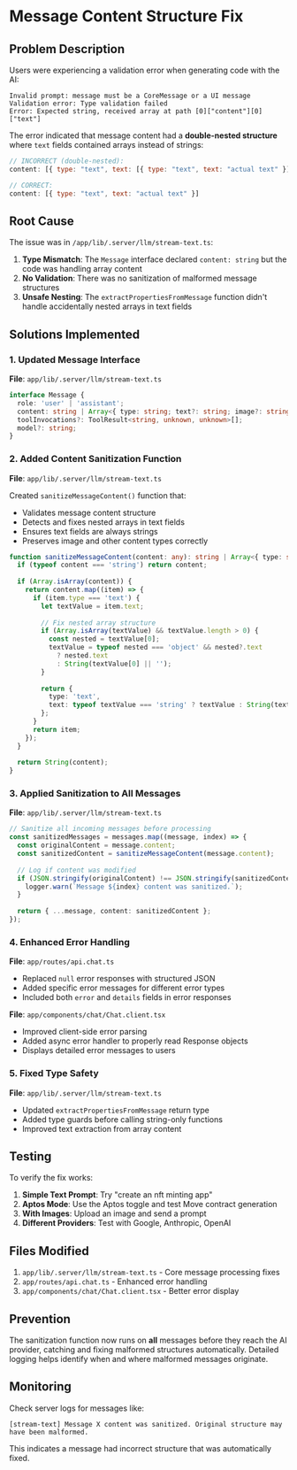 # Message Content Structure Fix

## Problem Description

Users were experiencing a validation error when generating code with the AI:

```
Invalid prompt: message must be a CoreMessage or a UI message
Validation error: Type validation failed
Error: Expected string, received array at path [0]["content"][0]["text"]
```

The error indicated that message content had a **double-nested structure** where `text` fields contained arrays instead of strings:

```javascript
// INCORRECT (double-nested):
content: [{ type: "text", text: [{ type: "text", text: "actual text" }] }]

// CORRECT:
content: [{ type: "text", text: "actual text" }]
```

## Root Cause

The issue was in `/app/lib/.server/llm/stream-text.ts`:

1. **Type Mismatch**: The `Message` interface declared `content: string` but the code was handling array content
2. **No Validation**: There was no sanitization of malformed message structures
3. **Unsafe Nesting**: The `extractPropertiesFromMessage` function didn't handle accidentally nested arrays in text fields

## Solutions Implemented

### 1. Updated Message Interface
**File**: `app/lib/.server/llm/stream-text.ts`

```typescript
interface Message {
  role: 'user' | 'assistant';
  content: string | Array<{ type: string; text?: string; image?: string }>;
  toolInvocations?: ToolResult<string, unknown, unknown>[];
  model?: string;
}
```

### 2. Added Content Sanitization Function
**File**: `app/lib/.server/llm/stream-text.ts`

Created `sanitizeMessageContent()` function that:
- Validates message content structure
- Detects and fixes nested arrays in text fields
- Ensures text fields are always strings
- Preserves image and other content types correctly

```typescript
function sanitizeMessageContent(content: any): string | Array<{ type: string; text?: string; image?: string }> {
  if (typeof content === 'string') return content;
  
  if (Array.isArray(content)) {
    return content.map((item) => {
      if (item.type === 'text') {
        let textValue = item.text;
        
        // Fix nested array structure
        if (Array.isArray(textValue) && textValue.length > 0) {
          const nested = textValue[0];
          textValue = typeof nested === 'object' && nested?.text 
            ? nested.text 
            : String(textValue[0] || '');
        }
        
        return {
          type: 'text',
          text: typeof textValue === 'string' ? textValue : String(textValue || ''),
        };
      }
      return item;
    });
  }
  
  return String(content);
}
```

### 3. Applied Sanitization to All Messages
**File**: `app/lib/.server/llm/stream-text.ts`

```typescript
// Sanitize all incoming messages before processing
const sanitizedMessages = messages.map((message, index) => {
  const originalContent = message.content;
  const sanitizedContent = sanitizeMessageContent(message.content);
  
  // Log if content was modified
  if (JSON.stringify(originalContent) !== JSON.stringify(sanitizedContent)) {
    logger.warn(`Message ${index} content was sanitized.`);
  }
  
  return { ...message, content: sanitizedContent };
});
```

### 4. Enhanced Error Handling
**File**: `app/routes/api.chat.ts`

- Replaced `null` error responses with structured JSON
- Added specific error messages for different error types
- Included both `error` and `details` fields in error responses

**File**: `app/components/chat/Chat.client.tsx`

- Improved client-side error parsing
- Added async error handler to properly read Response objects
- Displays detailed error messages to users

### 5. Fixed Type Safety
**File**: `app/lib/.server/llm/stream-text.ts`

- Updated `extractPropertiesFromMessage` return type
- Added type guards before calling string-only functions
- Improved text extraction from array content

## Testing

To verify the fix works:

1. **Simple Text Prompt**: Try "create an nft minting app"
2. **Aptos Mode**: Use the Aptos toggle and test Move contract generation
3. **With Images**: Upload an image and send a prompt
4. **Different Providers**: Test with Google, Anthropic, OpenAI

## Files Modified

1. `app/lib/.server/llm/stream-text.ts` - Core message processing fixes
2. `app/routes/api.chat.ts` - Enhanced error handling
3. `app/components/chat/Chat.client.tsx` - Better error display

## Prevention

The sanitization function now runs on **all** messages before they reach the AI provider, catching and fixing malformed structures automatically. Detailed logging helps identify when and where malformed messages originate.

## Monitoring

Check server logs for messages like:
```
[stream-text] Message X content was sanitized. Original structure may have been malformed.
```

This indicates a message had incorrect structure that was automatically fixed.
